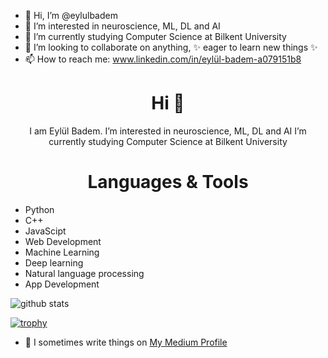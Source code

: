 - 👋 Hi, I’m @eylulbadem
- 👀 I’m interested in neuroscience, ML, DL and AI
- 🌱 I’m currently studying Computer Science at Bilkent University
- 💞️ I’m looking to collaborate on anything, ✨ eager to learn new things ✨
- 📫 How to reach me: www.linkedin.com/in/eylül-badem-a079151b8

<h1 align="center"> Hi 👋 </h1>
<p align="center"> I am Eylül Badem. 
I’m interested in neuroscience, ML, DL and AI
I’m currently studying Computer Science at Bilkent University </p>
<h1 align="center"> Languages & Tools </h1>

- Python
- C++
- JavaScipt
- Web Development
- Machine Learning
- Deep learning
- Natural language processing
- App Development

<img align="center" src="https://github-readme-stats.vercel.app/api?username=aayushi-droid&show_icons=true&include_all_commits=true&theme=blue-white&count_private=true" alt="github stats">

[![trophy](https://github-profile-trophy.vercel.app/?username=aayushi-droid&theme=gruvbox)](https://github.com/ryo-ma/github-profile-trophy)

- 📝 I sometimes write things on [My Medium Profile](https://medium.com/@eylul.badem)

